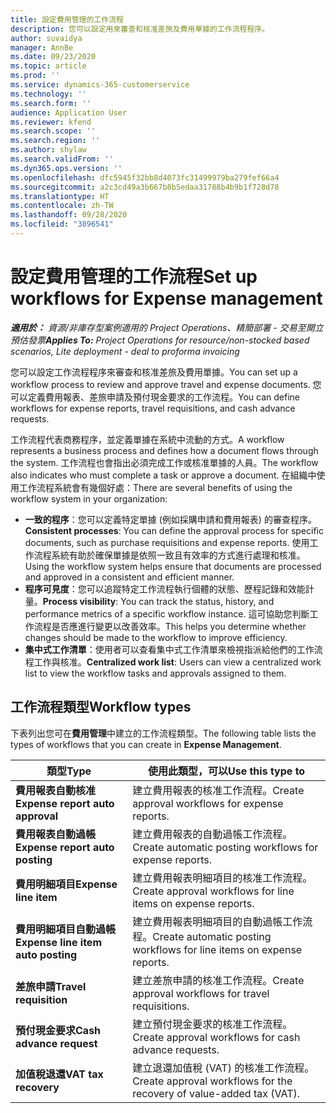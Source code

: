 ```yaml
---
title: 設定費用管理的工作流程
description: 您可以設定用來審查和核准差旅及費用單據的工作流程程序。
author: suvaidya
manager: AnnBe
ms.date: 09/23/2020
ms.topic: article
ms.prod: ''
ms.service: dynamics-365-customerservice
ms.technology: ''
ms.search.form: ''
audience: Application User
ms.reviewer: kfend
ms.search.scope: ''
ms.search.region: ''
ms.author: shylaw
ms.search.validFrom: ''
ms.dyn365.ops.version: ''
ms.openlocfilehash: dfc5945f32bb8d4073fc31499979ba279fef66a4
ms.sourcegitcommit: a2c3cd49a3b667b8b5edaa31788b4b9b1f728d78
ms.translationtype: HT
ms.contentlocale: zh-TW
ms.lasthandoff: 09/28/2020
ms.locfileid: "3896541"
---
```

# <a name="set-up-workflows-for-expense-management"></a><span data-ttu-id="3e276-103">設定費用管理的工作流程</span><span class="sxs-lookup"><span data-stu-id="3e276-103">Set up workflows for Expense management</span></span>

<span data-ttu-id="3e276-104">_**適用於：** 資源/非庫存型案例適用的 Project Operations、精簡部署 - 交易至開立預估發票_</span><span class="sxs-lookup"><span data-stu-id="3e276-104">_**Applies To:** Project Operations for resource/non-stocked based scenarios, Lite deployment - deal to proforma invoicing_</span></span>

<span data-ttu-id="3e276-105">您可以設定工作流程程序來審查和核准差旅及費用單據。</span><span class="sxs-lookup"><span data-stu-id="3e276-105">You can set up a workflow process to review and approve travel and expense documents.</span></span> <span data-ttu-id="3e276-106">您可以定義費用報表、差旅申請及預付現金要求的工作流程。</span><span class="sxs-lookup"><span data-stu-id="3e276-106">You can define workflows for expense reports, travel requisitions, and cash advance requests.</span></span>

<span data-ttu-id="3e276-107">工作流程代表商務程序，並定義單據在系統中流動的方式。</span><span class="sxs-lookup"><span data-stu-id="3e276-107">A workflow represents a business process and defines how a document flows through the system.</span></span> <span data-ttu-id="3e276-108">工作流程也會指出必須完成工作或核准單據的人員。</span><span class="sxs-lookup"><span data-stu-id="3e276-108">The workflow also indicates who must complete a task or approve a document.</span></span> <span data-ttu-id="3e276-109">在組織中使用工作流程系統會有幾個好處：</span><span class="sxs-lookup"><span data-stu-id="3e276-109">There are several benefits of using the workflow system in your organization:</span></span>

- <span data-ttu-id="3e276-110">**一致的程序**：您可以定義特定單據 (例如採購申請和費用報表) 的審查程序。</span><span class="sxs-lookup"><span data-stu-id="3e276-110">**Consistent processes**: You can define the approval process for specific documents, such as purchase requisitions and expense reports.</span></span> <span data-ttu-id="3e276-111">使用工作流程系統有助於確保單據是依照一致且有效率的方式進行處理和核准。</span><span class="sxs-lookup"><span data-stu-id="3e276-111">Using the workflow system helps ensure that documents are processed and approved in a consistent and efficient manner.</span></span>
- <span data-ttu-id="3e276-112">**程序可見度**：您可以追蹤特定工作流程執行個體的狀態、歷程記錄和效能計量。</span><span class="sxs-lookup"><span data-stu-id="3e276-112">**Process visibility**: You can track the status, history, and performance metrics of a specific workflow instance.</span></span> <span data-ttu-id="3e276-113">這可協助您判斷工作流程是否應進行變更以改善效率。</span><span class="sxs-lookup"><span data-stu-id="3e276-113">This helps you determine whether changes should be made to the workflow to improve efficiency.</span></span>
- <span data-ttu-id="3e276-114">**集中式工作清單**：使用者可以查看集中式工作清單來檢視指派給他們的工作流程工作與核准。</span><span class="sxs-lookup"><span data-stu-id="3e276-114">**Centralized work list**: Users can view a centralized work list to view the workflow tasks and approvals assigned to them.</span></span> 

## <a name="workflow-types"></a><span data-ttu-id="3e276-115">工作流程類型</span><span class="sxs-lookup"><span data-stu-id="3e276-115">Workflow types</span></span>

<span data-ttu-id="3e276-116">下表列出您可在**費用管理**中建立的工作流程類型。</span><span class="sxs-lookup"><span data-stu-id="3e276-116">The following table lists the types of workflows that you can create in **Expense Management**.</span></span>


|              <span data-ttu-id="3e276-117"><strong>類型</strong></span><span class="sxs-lookup"><span data-stu-id="3e276-117"><strong>Type</strong></span></span>              |                   <span data-ttu-id="3e276-118"><strong>使用此類型，可以</strong></span><span class="sxs-lookup"><span data-stu-id="3e276-118"><strong>Use this type to</strong></span></span>                   |
|-------------------------------------------------|-----------------------------------------------------------------------|
|   <span data-ttu-id="3e276-119"><strong>費用報表自動核准</strong></span><span class="sxs-lookup"><span data-stu-id="3e276-119"><strong>Expense report auto approval</strong></span></span> |            <span data-ttu-id="3e276-120">建立費用報表的核准工作流程。</span><span class="sxs-lookup"><span data-stu-id="3e276-120">Create approval workflows for expense reports.</span></span>             |
|  <span data-ttu-id="3e276-121"><strong>費用報表自動過帳</strong></span><span class="sxs-lookup"><span data-stu-id="3e276-121"><strong>Expense report auto posting</strong></span></span>   |        <span data-ttu-id="3e276-122">建立費用報表的自動過帳工作流程。</span><span class="sxs-lookup"><span data-stu-id="3e276-122">Create automatic posting workflows for expense reports.</span></span>        |
|       <span data-ttu-id="3e276-123"><strong>費用明細項目</strong></span><span class="sxs-lookup"><span data-stu-id="3e276-123"><strong>Expense line item</strong></span></span>        |     <span data-ttu-id="3e276-124">建立費用報表明細項目的核准工作流程。</span><span class="sxs-lookup"><span data-stu-id="3e276-124">Create approval workflows for line items on expense reports.</span></span>      |
| <span data-ttu-id="3e276-125"><strong>費用明細項目自動過帳</strong></span><span class="sxs-lookup"><span data-stu-id="3e276-125"><strong>Expense line item auto posting</strong></span></span> | <span data-ttu-id="3e276-126">建立費用報表明細項目的自動過帳工作流程。</span><span class="sxs-lookup"><span data-stu-id="3e276-126">Create automatic posting workflows for line items on expense reports.</span></span> |
|       <span data-ttu-id="3e276-127"><strong>差旅申請</strong></span><span class="sxs-lookup"><span data-stu-id="3e276-127"><strong>Travel requisition</strong></span></span>       |          <span data-ttu-id="3e276-128">建立差旅申請的核准工作流程。</span><span class="sxs-lookup"><span data-stu-id="3e276-128">Create approval workflows for travel requisitions.</span></span>           |
|      <span data-ttu-id="3e276-129"><strong>預付現金要求</strong></span><span class="sxs-lookup"><span data-stu-id="3e276-129"><strong>Cash advance request</strong></span></span>      |         <span data-ttu-id="3e276-130">建立預付現金要求的核准工作流程。</span><span class="sxs-lookup"><span data-stu-id="3e276-130">Create approval workflows for cash advance requests.</span></span>          |
|        <span data-ttu-id="3e276-131"><strong>加值稅退還</strong></span><span class="sxs-lookup"><span data-stu-id="3e276-131"><strong>VAT tax recovery</strong></span></span>        | <span data-ttu-id="3e276-132">建立退還加值稅 (VAT) 的核准工作流程。</span><span class="sxs-lookup"><span data-stu-id="3e276-132">Create approval workflows for the recovery of value-added tax (VAT).</span></span>  |
